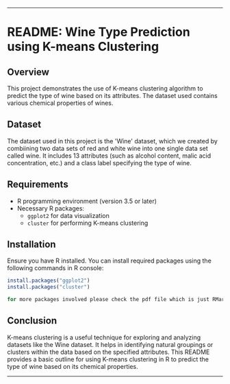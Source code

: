 
---

# README: Wine Type Prediction using K-means Clustering

## Overview
This project demonstrates the use of K-means clustering algorithm to predict the type of wine based on its attributes. The dataset used contains various chemical properties of wines.

## Dataset
The dataset used in this project is the 'Wine' dataset, which we created by combiining two data sets of red and white wine into one single data set called wine. It includes 13 attributes (such as alcohol content, malic acid concentration, etc.) and a class label specifying the type of wine.

## Requirements
- R programming environment (version 3.5 or later)
- Necessary R packages:
  - `ggplot2` for data visualization
  - `cluster` for performing K-means clustering

## Installation
Ensure you have R installed. You can install required packages using the following commands in R console:
```r
install.packages("ggplot2")
install.packages("cluster")

for more packages involved please check the pdf file which is just RMarkdown file converted to pdf to better understand and know what is going on.
```

## Conclusion
K-means clustering is a useful technique for exploring and analyzing datasets like the Wine dataset. It helps in identifying natural groupings or clusters within the data based on the specified attributes. This README provides a basic outline for using K-means clustering in R to predict the type of wine based on its chemical properties.

---
